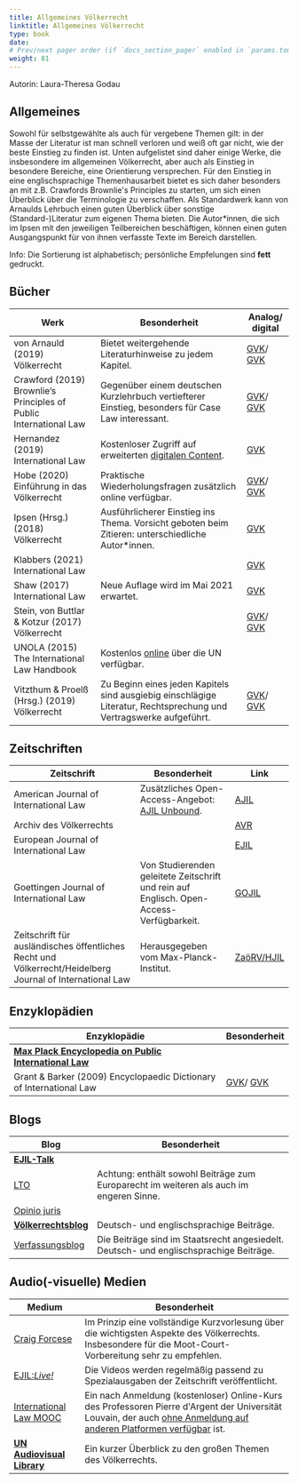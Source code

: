 ```yaml
---
title: Allgemeines Völkerrecht
linktitle: Allgemeines Völkerrecht
type: book
date: 
# Prev/next pager order (if `docs_section_pager` enabled in `params.toml`)
weight: 81
---
```

Autorin: Laura-Theresa Godau

## Allgemeines

Sowohl für selbstgewählte als auch für vergebene Themen gilt: in der Masse der Literatur ist man schnell verloren und weiß oft gar nicht, wie der beste Einstieg zu finden ist. Unten aufgelistet sind daher einige Werke, die insbesondere im allgemeinen Völkerrecht, aber auch als Einstieg in besondere Bereiche, eine Orientierung versprechen. Für den Einstieg in eine englischsprachige Themenhausarbeit bietet es sich daher besonders an mit z.B. Crawfords Brownlie's Principles zu starten, um sich einen Überblick über die Terminologie zu verschaffen. Als Standardwerk kann von Arnaulds Lehrbuch einen guten Überblick über sonstige (Standard-)Literatur zum eigenen Thema bieten. Die Autor*innen, die sich im Ipsen mit den jeweiligen Teilbereichen beschäftigen, können einen guten Ausgangspunkt für von ihnen verfasste Texte im Bereich darstellen.

Info: Die Sortierung ist alphabetisch; persönliche Empfelungen sind **fett** gedruckt.

## Bücher

|Werk|Besonderheit|Analog/ digital|
|-|-|-|
|von Arnauld (2019) Völkerrecht|Bietet weitergehende Literaturhinweise zu jedem Kapitel.|[GVK]()/ [GVK]()|
|Crawford (2019) Brownlie’s Principles of Public International Law|Gegenüber einem deutschen Kurzlehrbuch vertiefterer Einstieg, besonders für Case Law interessant.|[GVK]()/ [GVK]()|
|Hernandez (2019) International Law| Kostenloser Zugriff auf erweiterten [digitalen Content](https://learninglink.oup.com/access/hernandez-resources#tag_all-chapters).| [GVK]()|
|Hobe (2020) Einführung in das Völkerrecht|Praktische Wiederholungsfragen zusätzlich online verfügbar.|[GVK]()/ [GVK]()|
|Ipsen (Hrsg.) (2018) Völkerrecht|Ausführlicherer Einstieg ins Thema. Vorsicht geboten beim Zitieren: unterschiedliche Autor*innen.| [GVK]()
|Klabbers (2021) International Law || [GVK]()|
|Shaw (2017) International Law|Neue Auflage wird im Mai 2021 erwartet.|[GVK]()|
|Stein, von Buttlar & Kotzur (2017) Völkerrecht|| [GVK]()/ [GVK]()|
|UNOLA (2015) The International Law Handbook|Kostenlos [online](https://legal.un.org/avl/handbook.html) über die UN verfügbar.|
|Vitzthum & Proelß (Hrsg.) (2019) Völkerrecht|Zu Beginn eines jeden Kapitels sind ausgiebig einschlägige Literatur, Rechtsprechung und Vertragswerke aufgeführt.| [GVK]()/ [GVK]()|

## Zeitschriften

|Zeitschrift|Besonderheit|Link|
|-|-|-|
|American Journal of International Law|Zusätzliches Open-Access-Angebot: [AJIL Unbound](https://www.cambridge.org/core/journals/american-journal-of-international-law/information/ajil-unbound-open-access-information).|[AJIL](https://www.cambridge.org/core/journals/american-journal-of-international-law)|
|Archiv des Völkerrechts||[AVR](https://www.mohrsiebeck.com/zeitschrift/archiv-des-voelkerrechts-avr)|
|European Journal of International Law||[EJIL](http://www.ejil.org/)|
Goettingen Journal of International Law|Von Studierenden geleitete Zeitschrift und rein auf Englisch. Open-Access-Verfügbarkeit.|[GOJIL](https://www.gojil.eu/)
|Zeitschrift für ausländisches öffentliches Recht und Völkerrecht/Heidelberg Journal of International Law|Herausgegeben vom Max-Planck-Institut.|[ZaöRV/HJIL](https://www.zaoerv.de/)

## Enzyklopädien

|Enzyklopädie|Besonderheit|
|-|-|
|[**Max Plack Encyclopedia on Public International Law**](https://opil.ouplaw.com/home/mpil)|
Grant & Barker (2009) Encyclopaedic Dictionary of International Law| [GVK]()/ [GVK]()|

## Blogs

|Blog|Besonderheit|
|-|-|
|[**EJIL-Talk**](https://www.ejiltalk.org/)|
|[LTO](https://www.lto.de/rechtsgebiete/europarecht-voelkerrecht/)|Achtung: enthält sowohl Beiträge zum Europarecht im weiteren als auch im engeren Sinne.|
|[Opinio juris](http://opiniojuris.org/)|
|[**Völkerrechtsblog**](https://voelkerrechtsblog.org/de/)| Deutsch- und englischsprachige Beiträge.|
|[Verfassungsblog](https://verfassungsblog.de/)|Die Beiträge sind im Staatsrecht angesiedelt. Deutsch- und englischsprachige Beiträge.|

## Audio(-visuelle) Medien

|Medium|Besonderheit|
|-|-|
[Craig Forcese](https://www.craigforcese.com/podcasts)|Im Prinzip eine vollständige Kurzvorlesung über die wichtigsten Aspekte des Völkerrechts. Insbesondere für die Moot-Court-Vorbereitung sehr zu empfehlen.
[EJIL:*Live!*](http://ejil.org/live.php)|Die Videos werden regelmäßig passend zu Spezialausgaben der Zeitschrift veröffentlicht.|
[International Law MOOC](https://www.edx.org/course/international-law)|Ein nach Anmeldung (kostenloser) Online-Kurs des Professoren Pierre d'Argent der Universität Louvain, der auch [ohne Anmeldung auf anderen Platformen verfügbar](https://www.youtube.com/channel/UCGasG4aiJ2_8ar-EXGHI1kQ/about?disable_polymer=1) ist.
[**UN Audiovisual Library**](https://legal.un.org/avl/historicarchives.html)|Ein kurzer Überblick zu den großen Themen des Völkerrechts.|